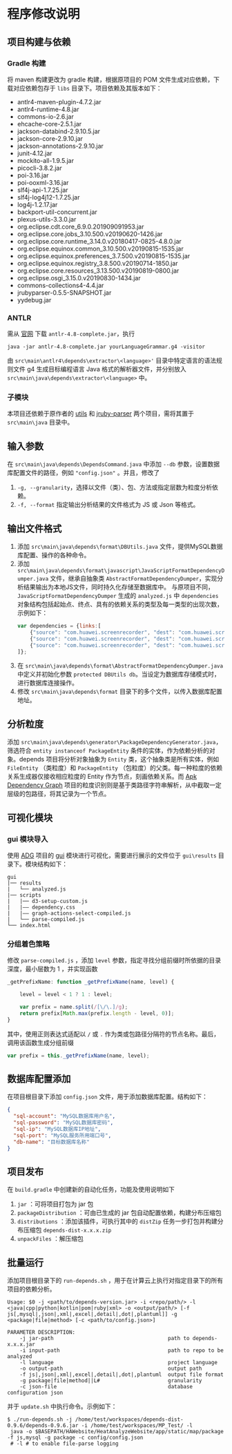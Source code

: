 # 程序修改说明

## 项目构建与依赖
### Gradle 构建
将 maven 构建更改为 gradle 构建，根据原项目的 POM 文件生成对应依赖，下载对应依赖包存于 `libs` 目录下。项目依赖及其版本如下：
- antlr4-maven-plugin-4.7.2.jar
- antlr4-runtime-4.8.jar
- commons-io-2.6.jar
- ehcache-core-2.5.1.jar
- jackson-databind-2.9.10.5.jar
- jackson-core-2.9.10.jar
- jackson-annotations-2.9.10.jar
- junit-4.12.jar
- mockito-all-1.9.5.jar
- picocli-3.8.2.jar
- poi-3.16.jar
- poi-ooxml-3.16.jar
- slf4j-api-1.7.25.jar
- slf4j-log4j12-1.7.25.jar
- log4j-1.2.17.jar
- backport-util-concurrent.jar
- plexus-utils-3.3.0.jar
- org.eclipse.cdt.core_6.9.0.201909091953.jar
- org.eclipse.core.jobs_3.10.500.v20190620-1426.jar
- org.eclipse.core.runtime_3.14.0.v20180417-0825-4.8.0.jar
- org.eclipse.equinox.common_3.10.500.v20190815-1535.jar
- org.eclipse.equinox.preferences_3.7.500.v20190815-1535.jar
- org.eclipse.equinox.registry_3.8.500.v20190714-1850.jar
- org.eclipse.core.resources_3.13.500.v20190819-0800.jar
- org.eclipse.osgi_3.15.0.v20190830-1434.jar
- commons-collections4-4.4.jar
- jrubyparser-0.5.5-SNAPSHOT.jar
- yydebug.jar

### ANTLR
需从 [官网](https://www.antlr.org/download.html) 下载 `antlr-4.8-complete.jar`，执行
```shell
java -jar antlr-4.8-complete.jar yourLanguageGrammar.g4 -visitor
```
由 `src\main\antlr4\depends\extractor\<language>'` 目录中特定语言的语法规则文件 g4 生成目标编程语言 Java 格式的解析器文件，并分别放入 `src\main\java\depends\extractor\<language>` 中。

### 子模块
本项目还依赖于原作者的 [utils](https://github.com/multilang-depends/utils) 和 [jruby-parser](https://github.com/jruby/jruby-parser) 两个项目，需将其置于 `src\main\java` 目录中。

## 输入参数
在 `src\main\java\depends\DependsCommand.java` 中添加 `--db` 参数，设置数据库配置文件的路径，例如 `"config.json"` 。并且，修改了
1. `-g, --granularity`，选择以文件（类）、包、方法或指定层数为粒度分析依赖。
1. `-f, --format` 指定输出分析结果的文件格式为 JS 或 Json 等格式。

## 输出文件格式
1. 添加 `src\main\java\depends\format\DBUtils.java` 文件，提供MySQL数据库配置、操作的各种命令。
1. 添加 `src\main\java\depends\format\javascript\JavaScriptFormatDependencyDumper.java` 文件，继承自抽象类 `AbstractFormatDependencyDumper`，实现分析结果输出为本地JS文件，同时持久化存储至数据库中。
与原项目不同， `JavaScriptFormatDependencyDumper` 生成的 `analyzed.js` 中 `dependencies` 对象结构包括起始点、终点、具有的依赖关系的类型及每一类型的出现次数，示例如下：
    ```js
    var dependencies = {links:[
        {"source": "com.huawei.screenrecorder", "dest": "com.huawei.screenrecorder.activities", "values": {"Call": 2.0, "Import": 2.0, "Use": 3.0, "Create": 2.0, "Contain": 1.0}},
        {"source": "com.huawei.screenrecorder", "dest": "com.huawei.screenrecorder.vrscreenrecorder", "values": {"Call": 15.0, "Import": 6.0, "Use": 23.0}},
        {"source": "com.huawei.screenrecorder", "dest": "com.huawei.screenrecorder.util", "values": {"Call": 460.0, "Import": 83.0, "Use": 589.0, "Contain": 11.0}},
    ]};
    ```
1. 在 `src\main\java\depends\format\AbstractFormatDependencyDumper.java` 中定义并初始化参数 `protected DBUtils db`。当设定为数据库存储模式时，进行数据库连接操作。
1. 修改 `src\main\java\depends\format` 目录下的多个文件，以传入数据库配置地址。

## 分析粒度
添加 `src\main\java\depends\generator\PackageDependencyGenerator.java`，筛选符合 `entity instanceof PackageEntity` 条件的实体，作为依赖分析的对象。depends 项目将分析对象抽象为 `Entity` 类，这个抽象类是所有实体，例如 `FileEntity` （类粒度）和 `PackageEntity` （包粒度）的父类。每一种粒度的依赖关系生成器仅接收相应粒度的 Entity 作为节点，刻画依赖关系。而 [Apk Dependency Graph](https://github.com/alexzaitsev/apk-dependency-graph) 项目的粒度识别则是基于类路径字符串解析，从中截取一定层级的包路径，将其记录为一个节点。

## 可视化模块
### gui 模块导入
使用 [ADG](https://github.com/alexzaitsev/apk-dependency-graph) 项目的 [gui](https://github.com/alexzaitsev/apk-dependency-graph/tree/master/gui) 模块进行可视化，需要进行展示的文件位于 `gui\results` 目录下。模块结构如下：
```
gui
|── results
|   └── analyzed.js
|── scripts
|   |── d3-setup-custom.js
|   |—— dependency.css
|   |—— graph-actions-select-compiled.js
|   └── parse-compiled.js
└── index.html
```

### 分组着色策略
修改 `parse-compiled.js` ，添加 `level` 参数，指定寻找分组前缀时所依据的目录深度，最小层数为 1 ，并实现函数
```js
_getPrefixName: function _getPrefixName(name, level) {

    level = level < 1 ? 1 : level;

    var prefix = name.split(/[\/\.]/g);
    return prefix[Math.max(prefix.length - level, 0)];
}
```
其中，使用正则表达式适配以 `/` 或 `.` 作为类或包路径分隔符的节点名称。最后，调用该函数生成分组前缀
```js
var prefix = this._getPrefixName(name, level);
```

## 数据库配置添加
在项目根目录下添加 `config.json` 文件，用于添加数据库配置。结构如下：
```json
{
  "sql-account": "MySQL数据库用户名",
  "sql-password": "MySQL数据库密码",
  "sql-ip": "MySQL数据库IP地址",
  "sql-port": "MySQL服务所用端口号",
  "db-name": "目标数据库名称"
}
```

## 项目发布

在 `build.gradle` 中创建新的自动化任务，功能及使用说明如下
1. `jar` ：可将项目打包为 jar 包
1. `packageDistribution` ：可由已生成的 jar 包自动配置依赖，构建分布压缩包
1. `distributions` ：添加该插件，可执行其中的 `distZip` 任务一步打包并构建分布压缩包 `depends-dist-x.x.x.zip`
1. `unpackFiles` ：解压缩包

## 批量运行

添加项目根目录下的 `run-depends.sh` ，用于在计算云上执行对指定目录下的所有项目的依赖分析。

```shell
Usage: $0 -j <path/to/depends-version.jar> -i <repo/path/> -l <java|cpp|python|kotlin|pom|ruby|xml> -o <output/path/> [-f js[,mysql|,json|,xml|,excel|,detail|,dot|,plantuml]] -g <package|file|method> [-c <path/to/config.json>]

PARAMETER DESCRIPTION:
    -j jar-path                                     path to depends-x.x.x.jar
    -i input-path                                   path to repo to be analyzed
    -l language                                     project language
    -o output-path                                  output path
    -f js|,json|,xml|,excel|,detail|,dot|,plantuml  output file format
    -g package|file|method||L#                      granularity
    -c json-file                                    database configuration json
```
并于 `update.sh` 中执行命令。示例如下：
```shell
$ ./run-depends.sh -j /home/test/workspaces/depends-dist-0.9.6/depends-0.9.6.jar -i /home/test/workspaces/MP_Test/ -l
 java -o $BASEPATH/HAWebsite/HeatAnalyzeWebsite/app/static/map/package -f js,mysql -g package -c config/config.json
 # -l # to enable file-parse logging
```
